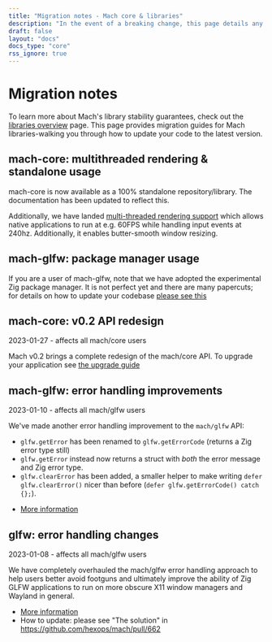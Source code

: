 ```yaml
---
title: "Migration notes - Mach core & libraries"
description: "In the event of a breaking change, this page details any migration steps neccessary to upgrade your code to the latest version of Mach core or one of our standalone libraries."
draft: false
layout: "docs"
docs_type: "core"
rss_ignore: true
---
```


# Migration notes

To learn more about Mach's library stability guarantees, check out the [libraries overview](../libs) page. This page provides migration guides for Mach libraries-walking you through how to update your code to the latest version.

## mach-core: multithreaded rendering & standalone usage

mach-core is now available as a 100% standalone repository/library. The documentation has been updated to reflect this.

Additionally, we have landed [multi-threaded rendering support](https://github.com/hexops/mach-core/pull/15) which allows native applications to run at e.g. 60FPS while handling input events at 240hz. Additionally, it enables butter-smooth window resizing.

## mach-glfw: package manager usage

If you are a user of mach-glfw, note that we have adopted the experimental Zig package manager. It is not perfect yet and there are many papercuts; for details on how to update your codebase [please see this](https://github.com/hexops/mach/issues/861#issuecomment-1638185447)

## mach-core: v0.2 API redesign
<div class="subtext">2023-01-27 - affects all mach/core users</div>

Mach v0.2 brings a complete redesign of the mach/core API. To upgrade your application see [the upgrade guide](2023-core-api)

## mach-glfw: error handling improvements
<div class="subtext">2023-01-10 - affects all mach/glfw users</div>

We've made another error handling improvement to the `mach/glfw` API:

- `glfw.getError` has been renamed to `glfw.getErrorCode` (returns a Zig error type still)
- `glfw.getError` instead now returns a struct with _both_ the error message and Zig error type.
- `glfw.clearError` has been added, a smaller helper to make writing `defer glfw.clearError()` nicer than before (`defer glfw.getErrorCode() catch {};`).

* [More information](https://github.com/hexops/mach/pull/668)

## glfw: error handling changes
<div class="subtext">2023-01-08 - affects all mach/glfw users</div>

We have completely overhauled the mach/glfw error handling approach to help users better avoid footguns and ultimately improve the ability of Zig GLFW applications to run on more obscure X11 window managers and Wayland in general.

* [More information](https://github.com/hexops/mach/pull/662)
* How to update: please see "The solution" in https://github.com/hexops/mach/pull/662
